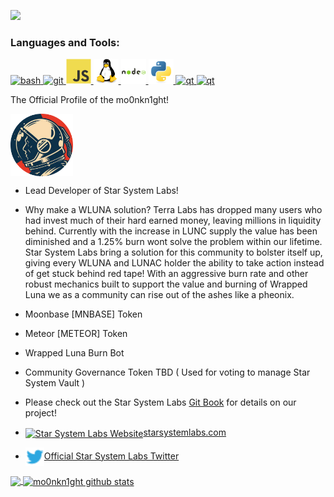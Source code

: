 ![](https://komarev.com/ghpvc/?username=mo0nkn1ght&label=Profile%20views&color=0e75b6&style=flat)
</br>

<h3 align="left">Languages and Tools:</h3>
<p align="left"> <a href="https://www.gnu.org/software/bash/" target="_blank"> <img src="https://www.vectorlogo.zone/logos/gnu_bash/gnu_bash-icon.svg" alt="bash" width="40" height="40"/> </a> 
<a href="https://git-scm.com/" target="_blank"> <img src="https://www.vectorlogo.zone/logos/git-scm/git-scm-icon.svg" alt="git" width="40" height="40"/> </a> 
<a href="https://developer.mozilla.org/en-US/docs/Web/JavaScript" target="_blank"> <img src="https://raw.githubusercontent.com/devicons/devicon/master/icons/javascript/javascript-original.svg" alt="javascript" width="40" height="40"/> </a> 
<a href="https://www.linux.org/" target="_blank"> <img src="https://raw.githubusercontent.com/devicons/devicon/master/icons/linux/linux-original.svg" alt="linux" width="40" height="40"/> </a> 
<a href="https://nodejs.org" target="_blank"> <img src="https://raw.githubusercontent.com/devicons/devicon/master/icons/nodejs/nodejs-original-wordmark.svg" alt="nodejs" width="40" height="40"/> </a> 
<a href="https://www.python.org" target="_blank"> <img src="https://raw.githubusercontent.com/devicons/devicon/master/icons/python/python-original.svg" alt="python" width="40" height="40"/> </a> 
<a href="https://ethereum.org/en/" target="_blank"> <img src="https://upload.wikimedia.org/wikipedia/commons/thumb/6/6f/Ethereum-icon-purple.svg/1200px-Ethereum-icon-purple.svg.png" alt="qt" width="40" height="40"/> </a> 
<a href="https://ethereum.org/en/" target="_blank"> <img src="https://upload.wikimedia.org/wikipedia/commons/9/98/Solidity_logo.svg" alt="qt" width="40" height="40"/> </a></p>

The Official Profile of the mo0nkn1ght! 

<img align='center' width="100px" src="https://github.com/mo0nkn1ght/mo0nkn1ght/blob/main/assets/mo0nkn1ght.png" alt="mo0nkn1ght">

- Lead Developer of Star System Labs!

- Why make a WLUNA solution? Terra Labs has dropped many users who had invest much of their hard earned money, leaving millions in liquidity behind. Currently with the increase in LUNC supply the value has been diminished and a 1.25% burn wont solve the problem within our lifetime. Star System Labs bring a solution for this community to bolster itself up, giving every WLUNA and LUNAC holder the ability to take action instead of get stuck behind red tape! With an aggressive burn rate and other robust mechanics built to support the value and burning of Wrapped Luna we as a community can rise out of the ashes like a pheonix.

- Moonbase [MNBASE] Token

- Meteor [METEOR] Token

- Wrapped Luna Burn Bot

- Community Governance Token TBD ( Used for voting to manage Star System Vault )

- Please check out the Star System Labs <a href="https://mo0nkn1ght.gitbook.io/mo0nkn1ght/">Git Book</a> for details on our project!

- <a href="https://starsystemlabs.com"> <img align="center" alt="Star System Labs Website" width="30px" src="https://github.com/mo0nkn1ght/mo0nkn1ght/blob/main/assets/moobase.jpg" />starsystemlabs.com</a>

- <a href="https://twitter.com/StarSystem_Labs"> <img align="center" alt="Star System Labs Twitter" width="30px" src="https://github.com/mo0nkn1ght/mo0nkn1ght/blob/main/assets/twitter.png" />Official Star System Labs Twitter</a>


<a href="https://github.com/mo0nkn1ght/mo0nkn1ght">
  <!-- Change the `github-readme-stats.vercel.app` to `github-readme-stats.vercel.app`  -->
  <img align="center" src="https://github-readme-stats.vercel.app/api/top-langs/?username=mo0nkn1ght&theme=gruvbox" />
</a>
<a href="https://github.com/mo0nkn1ght/mo0nkn1ght">
  <img align="center" src="https://github-readme-stats.vercel.app/api?username=mo0nkn1ght&show_icons=true&theme=gruvbox&line_height=40&count_private=true&include_all_commits=true" alt="mo0nkn1ght github stats" />
</a>
